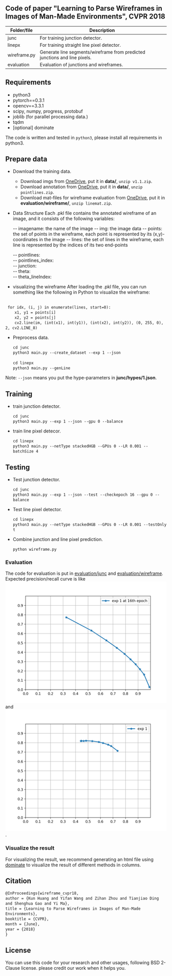 ## Code of paper "Learning to Parse Wireframes in Images of Man-Made Environments", CVPR 2018

| Folder/file       | Description                  |
|------------|------------------------------|
| junc      | For training junction detector. |
| linepx    | For training straight line pixel detector. |
| wireframe.py | Generate line segments/wireframe from predicted junctions and line pixels. |
| evaluation | Evaluation of junctions and wireframes. |

## Requirements
- python3
- pytorch==0.3.1
- opencv==3.3.1 
- scipy, numpy, progress, protobuf
- joblib (for parallel processing data.)
- tqdm
- [optional] dominate

The code is written and tested in `python3`, please install all requirements in python3.

## Prepare data
- Download the training data.
    - Download imgs from [OneDrive](https://1drv.ms/u/s!AqQBtmo8Qg_9g37TnqyD9GD3UQwW), put it in __data/__, `unzip v1.1.zip`.
    - Download annotation from [OneDrive](https://1drv.ms/u/s!AqQBtmo8Qg_9g3_etkaVndKnqTdm), put it in __data/__, `unzip pointlines.zip`.
    - Download mat-files for wireframe evaluation from [OneDrive](https://1drv.ms/u/s!AqQBtmo8Qg_9txsENm9ibTKfxAlI), put it in __evaluation/wireframe/__, `unzip linemat.zip`.
    
- Data Structure
   Each .pkl file contains the annotated wireframe of an image, and it consists of the following variables:

    -- imagename: 	the name of the image
    -- img:         the image data
    -- points:      the set of points in the wireframe, each point is represented by its (x,y)-coordinates in the image
    -- lines:       the set of lines in the wireframe, each line is represented by the indices of its two end-points

    -- pointlines:          
    -- pointlines_index:	
    -- junction:           	
    -- theta:               
    -- theta_lineIndex:	

- visualizing the wireframe
  After loading the .pkl file, you can run something like the following in Python to visualize the wireframe:
<pre><code class="python">
 for idx, (i, j) in enumerate(lines, start=0):
    x1, y1 = points[i]
    x2, y2 = points[j]
    cv2.line(im, (int(x1), int(y1)), (int(x2), int(y2)), (0, 255, 0), 2, cv2.LINE_8)
</code></pre>

- Preprocess data.
    ```
    cd junc
    python3 main.py --create_dataset --exp 1 --json

    cd linepx
    python3 main.py --genLine
    ```
Note: `--json` means you put the hype-parameters in __junc/hypes/1.json__.

## Training
- train junction detector.
    ```
    cd junc
    python3 main.py --exp 1 --json --gpu 0 --balance
    ```

- train line pixel detecor.
    ```
    cd linepx
    python3 main.py --netType stackedHGB --GPUs 0 --LR 0.001 --batchSize 4
    ```

## Testing
- Test junction detector.
    ```
    cd junc
    python3 main.py --exp 1 --json --test --checkepoch 16 --gpu 0 --balance
    ```
- Test line pixel detector.
    ```
    cd linepx
    python3 main.py --netType stackedHGB --GPUs 0 --LR 0.001 --testOnly t
    ```
- Combine junction and line pixel prediction.
    ```
    python wireframe.py
    ```

### Evaluation
The code for evaluation is put in [evaluation/junc](evaluation/junc) and [evaluation/wireframe](evaluation/wireframe).
Expected precision/recall curve is like ![junction PR curve](evaluation/junc/junc_1_16.png "junction precision/recall curve") and ![wireframe PR curve](evaluation/wireframe/1_0.5_0.5.png "wireframe precision/recall curve").


### Visualize the result
For visualizing the result, we recommend generating an html file using [dominate](https://github.com/Knio/dominate) to
visualize the result of different methods in columns.


## Citation
```
@InProceedings{wireframe_cvpr18,
author = {Kun Huang and Yifan Wang and Zihan Zhou and Tianjiao Ding and Shenghua Gao and Yi Ma},
title = {Learning to Parse Wireframes in Images of Man-Made Environments},
booktitle = {CVPR},
month = {June},
year = {2018}
}
```

## License
You can use this code for your research and other usages, following BSD 2-Clause license.
please credit our work when it helps you.
